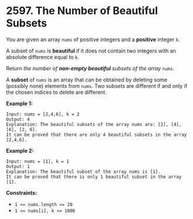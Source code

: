 # 2597. The Number of Beautiful Subsets

You are given an array `nums` of positive integers and a **positive**
integer `k`.

A subset of `nums` is **beautiful** if it does not contain two integers
with an absolute difference equal to `k`.

Return *the number of **non-empty beautiful** subsets of the array*
`nums`.

A **subset** of `nums` is an array that can be obtained by deleting some
(possibly none) elements from `nums`. Two subsets are different if and
only if the chosen indices to delete are different.

**Example 1:**

    Input: nums = [2,4,6], k = 2
    Output: 4
    Explanation: The beautiful subsets of the array nums are: [2], [4], [6], [2, 6].
    It can be proved that there are only 4 beautiful subsets in the array [2,4,6].

**Example 2:**

    Input: nums = [1], k = 1
    Output: 1
    Explanation: The beautiful subset of the array nums is [1].
    It can be proved that there is only 1 beautiful subset in the array [1].

**Constraints:**

- `1 <= nums.length <= 20`
- `1 <= nums[i], k <= 1000`
